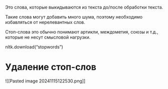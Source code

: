 Это слова, которые выкидываются из текста до/после обработки текста.

Такие слова могут добавить много шума, поэтому необходимо избавляться от нерелевантных слов.

Стоп-слова это обычно понимают артикли, междометия, союзы и т.д., которые не несут смысловой нагрузки. 

nltk.download(“stopwords”)

# Удаление стоп-слов

![[Pasted image 20241115122530.png]]